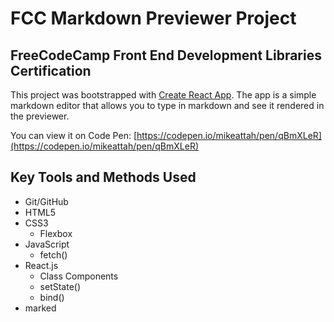 # FCC Markdown Previewer Project

## FreeCodeCamp Front End Development Libraries Certification

This project was bootstrapped with [Create React App](https://github.com/facebook/create-react-app). The app is a simple markdown editor that allows you to type in markdown and see it rendered in the previewer.

You can view it on Code Pen: [https://codepen.io/mikeattah/pen/qBmXLeR](https://codepen.io/mikeattah/pen/qBmXLeR)

## Key Tools and Methods Used

- Git/GitHub
- HTML5
- CSS3
  - Flexbox
- JavaScript
  - fetch()
- React.js
  - Class Components
  - setState()
  - bind()
- marked
